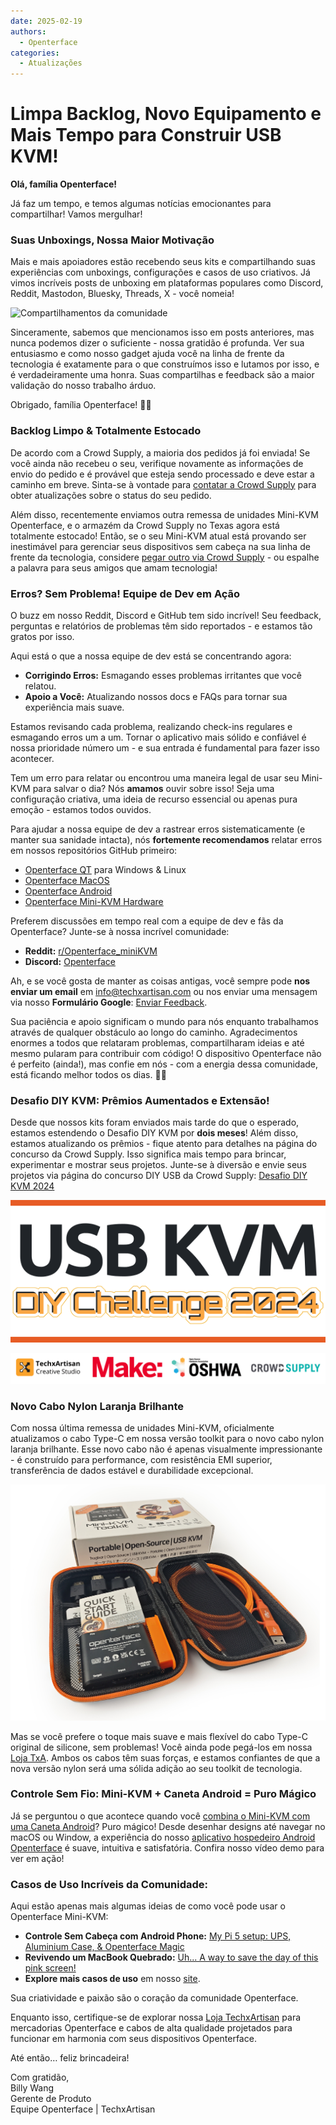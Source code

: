 ```yaml
---
date: 2025-02-19
authors:
  - Openterface
categories:
  - Atualizações
---
```


# Limpa Backlog, Novo Equipamento e Mais Tempo para Construir USB KVM!

**Olá, família Openterface!**

Já faz um tempo, e temos algumas notícias emocionantes para compartilhar! Vamos mergulhar!

### Suas Unboxings, Nossa Maior Motivação

Mais e mais apoiadores estão recebendo seus kits e compartilhando suas experiências com unboxings, configurações e casos de uso criativos. Já vimos incríveis posts de unboxing em plataformas populares como Discord, Reddit, Mastodon, Bluesky, Threads, X - você nomeia!

![Compartilhamentos da comunidade](../pic/250219-sharing.gif)

Sinceramente, sabemos que mencionamos isso em posts anteriores, mas nunca podemos dizer o suficiente - nossa gratidão é profunda. Ver sua entusiasmo e como nosso gadget ajuda você na linha de frente da tecnologia é exatamente para o que construímos isso e lutamos por isso, e é verdadeiramente uma honra. Suas compartilhas e feedback são a maior validação do nosso trabalho árduo.

Obrigado, família Openterface! 🚀💙

### **Backlog Limpo & Totalmente Estocado**

De acordo com a Crowd Supply, a maioria dos pedidos já foi enviada! Se você ainda não recebeu o seu, verifique novamente as informações de envio do pedido e é provável que esteja sendo processado e deve estar a caminho em breve. Sinta-se à vontade para [contatar a Crowd Supply](https://www.crowdsupply.com/contact) para obter atualizações sobre o status do seu pedido.

Além disso, recentemente enviamos outra remessa de unidades Mini-KVM Openterface, e o armazém da Crowd Supply no Texas agora está totalmente estocado! Então, se o seu Mini-KVM atual está provando ser inestimável para gerenciar seus dispositivos sem cabeça na sua linha de frente da tecnologia, considere [pegar outro via Crowd Supply](https://www.crowdsupply.com/techxartisan/openterface-mini-kvm) - ou espalhe a palavra para seus amigos que amam tecnologia!

### **Erros? Sem Problema! Equipe de Dev em Ação**  

O buzz em nosso Reddit, Discord e GitHub tem sido incrível! Seu feedback, perguntas e relatórios de problemas têm sido reportados - e estamos tão gratos por isso.

Aqui está o que a nossa equipe de dev está se concentrando agora:

- **Corrigindo Erros:** Esmagando esses problemas irritantes que você relatou.  
- **Apoio a Você:** Atualizando nossos docs e FAQs para tornar sua experiência mais suave.  

Estamos revisando cada problema, realizando check-ins regulares e esmagando erros um a um. Tornar o aplicativo mais sólido e confiável é nossa prioridade número um - e sua entrada é fundamental para fazer isso acontecer.  

Tem um erro para relatar ou encontrou uma maneira legal de usar seu Mini-KVM para salvar o dia? Nós **amamos** ouvir sobre isso! Seja uma configuração criativa, uma ideia de recurso essencial ou apenas pura emoção - estamos todos ouvidos.  

Para ajudar a nossa equipe de dev a rastrear erros sistematicamente (e manter sua sanidade intacta), nós **fortemente recomendamos** relatar erros em nossos repositórios GitHub primeiro:

- [Openterface QT](https://github.com/TechxArtisanStudio/Openterface_QT) para Windows & Linux
- [Openterface MacOS](https://github.com/TechxArtisanStudio/Openterface_MacOS)
- [Openterface Android](https://github.com/TechxArtisanStudio/Openterface_Android)
- [Openterface Mini-KVM Hardware](https://github.com/TechxArtisanStudio/Openterface_Mini-KVM_Hardware)

Preferem discussões em tempo real com a equipe de dev e fãs da Openterface? Junte-se à nossa incrível comunidade:

- **Reddit:** [r/Openterface_miniKVM](https://openterface.com/reddit)  
- **Discord:** [Openterface](https://openterface.com/discord)  

Ah, e se você gosta de manter as coisas antigas, você sempre pode **nos enviar um email** em info@techxartisan.com ou nos enviar uma mensagem via nosso **Formulário Google**: [Enviar Feedback](https://forms.gle/enVJYFGn6gghEFaJ9).  

Sua paciência e apoio significam o mundo para nós enquanto trabalhamos através de qualquer obstáculo ao longo do caminho. Agradecimentos enormes a todos que relataram problemas, compartilharam ideias e até mesmo pularam para contribuir com código! O dispositivo Openterface não é perfeito (ainda!), mas confie em nós - com a energia dessa comunidade, está ficando melhor todos os dias. 🚀💙  

### **Desafio DIY KVM: Prêmios Aumentados e Extensão!**

Desde que nossos kits foram enviados mais tarde do que o esperado, estamos estendendo o Desafio DIY KVM por **dois meses**! Além disso, estamos atualizando os prêmios - fique atento para detalhes na página do concurso da Crowd Supply. Isso significa mais tempo para brincar, experimentar e mostrar seus projetos. Junte-se à diversão e envie seus projetos via página do concurso DIY USB da Crowd Supply: [Desafio DIY KVM 2024](https://www.crowdsupply.com/techxartisan/usb-kvm-diy-challenge-2024)

![Desafio DIY KVM 2024](../pic/250219-usb-kvm-diy-2024.svg)

![Participantes do concurso](../pic/250214-contest-parties.png)

### **Novo Cabo Nylon Laranja Brilhante**

Com nossa última remessa de unidades Mini-KVM, oficialmente atualizamos o cabo Type-C em nossa versão toolkit para o novo cabo nylon laranja brilhante. Esse novo cabo não é apenas visualmente impressionante - é construído para performance, com resistência EMI superior, transferência de dados estável e durabilidade excepcional.

![Novo Toolkit](../pic/250214-toolkit-open.jpg)

Mas se você prefere o toque mais suave e mais flexível do cabo Type-C original de silicone, sem problemas! Você ainda pode pegá-los em nossa [Loja TxA](https://shop.techxartisan.com/products/type-c-cable-with-usb-a-adapter-1-5m-4-11ft-240w-fast-charging-data-transfer-usb2-0). Ambos os cabos têm suas forças, e estamos confiantes de que a nova versão nylon será uma sólida adição ao seu toolkit de tecnologia.

### **Controle Sem Fio: Mini-KVM + Caneta Android = Puro Mágico**

Já se perguntou o que acontece quando você [combina o Mini-KVM com uma Caneta Android](https://www.reddit.com/r/Openterface_miniKVM/comments/1hnh79n/kicad_is_the_fisrt_software_we_tried_first_with/)? Puro mágico! Desde desenhar designs até navegar no macOS ou Window, a experiência do nosso [aplicativo hospedeiro Android Openterface](https://github.com/TechxArtisanStudio/Openterface_Android) é suave, intuitiva e satisfatória. Confira nosso vídeo demo para ver em ação!

### **Casos de Uso Incríveis da Comunidade:**

Aqui estão apenas mais algumas ideias de como você pode usar o Openterface Mini-KVM:

- **Controle Sem Cabeça com Android Phone:** [My Pi 5 setup: UPS, Aluminium Case, & Openterface Magic](https://www.reddit.com/r/Openterface_miniKVM/comments/1hrx1j5/my_pi_5_setup_ups_aluminium_case_openterface_magic/)
- **Revivendo um MacBook Quebrado:** [Uh... A way to save the day of this pink screen!](https://www.reddit.com/r/macbookpro/comments/1hwkh64/uh_a_way_to_save_the_day_of_this_pink_screen/)
- **Explore mais casos de uso** em nosso [site](https://openterface.com/use-cases/).

Sua criatividade e paixão são o coração da comunidade Openterface. 

Enquanto isso, certifique-se de explorar nossa [Loja TechxArtisan](http://shop.techxartisan.com/) para mercadorias Openterface e cabos de alta qualidade projetados para funcionar em harmonia com seus dispositivos Openterface. 

Até então… feliz brincadeira!

Com gratidão,  
Billy Wang  
Gerente de Produto  
Equipe Openterface | TechxArtisan